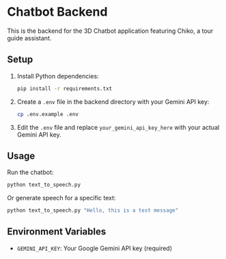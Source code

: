 # Chatbot Backend

This is the backend for the 3D Chatbot application featuring Chiko, a tour guide assistant.

## Setup

1. Install Python dependencies:
   ```bash
   pip install -r requirements.txt
   ```

2. Create a `.env` file in the backend directory with your Gemini API key:
   ```bash
   cp .env.example .env
   ```
   
3. Edit the `.env` file and replace `your_gemini_api_key_here` with your actual Gemini API key.

## Usage

Run the chatbot:
```bash
python text_to_speech.py
```

Or generate speech for a specific text:
```bash
python text_to_speech.py "Hello, this is a test message"
```

## Environment Variables

- `GEMINI_API_KEY`: Your Google Gemini API key (required)

